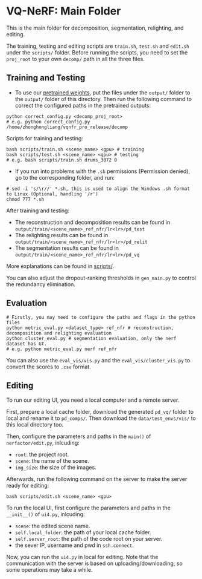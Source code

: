 # VQ-NeRF: Main Folder

This is the main folder for decomposition, segmentation, relighting, and editing.

The training, testing and editing scripts are `train.sh`, `test.sh` and `edit.sh` under the `scripts/` folder. Before running the scripts, you need to set the `proj_root` to your own `decomp/` path in all the three files.


## Training and Testing

- To use our [pretrained weights](https://drive.google.com/drive/folders/1CEH4WB70GYb4Swnj0In_dgz2xRqbAb-v?usp=sharing), put the files under the `output/` folder to the `output/` folder of this directory. Then run the following command to correct the configured paths in the pretrained outputs:

```shell
python correct_config.py <decomp_proj_root>
# e.g. python correct_config.py /home/zhonghongliang/vqnfr_pro_release/decomp
```

Scripts for training and testing:

```shell
bash scripts/train.sh <scene_name> <gpu> # training
bash scripts/test.sh <scene_name> <gpu> # testing
# e.g. bash scripts/train.sh drums_3072 0
```

- If you run into problems with the `.sh` permissions (Permission denied), go to the corresponding folder, and run:

```shell
# sed -i 's/\r//' *.sh, this is used to align the Windows .sh format to Linux (Optional, handling '/r')
chmod 777 *.sh
```

After training and testing:
- The reconstruction and decomposition results can be found in `output/train/<scene_name>_ref_nfr/lr<lr>/pd_test`
- The relighting results can be found in `output/train/<scene_name>_ref_nfr/lr<lr>/pd_relit`
- The segmentation results can be found in `output/train/<scene_name>_ref_nfr/lr<lr>/pd_vq`

More explanations can be found in [scripts/](https://github.com/JiuTongBro/vqnerf_release/tree/main/decomp/nerfvq_nfr3/scripts).

You can also adjust the dropout-ranking thresholds in `gen_main.py` to control the redundancy elimination.


## Evaluation

```shell
# Firstly, you may need to configure the paths and flags in the python files
python metric_eval.py <dataset_type> ref_nfr # reconstruction, decomposition and relighting evaluation
python cluster_eval.py # segmentation evaluation, only the nerf dataset has GT.
# e.g. python metric_eval.py nerf ref_nfr
```

You can also use the `eval_vis/vis.py` and the `eval_vis/cluster_vis.py` to convert the scores to `.csv` format.


## Editing

To run our editing UI, you need a local computer and a remote server.

First, prepare a local cache folder, download the generated `pd_vq/` folder to local and rename it to `pd_comps/`. Then download the `data/test_envs/vis/` to this local directory too.

Then, configure the parameters and paths in the `main()` of `nerfactor/edit.py`, inlcuding:

- `root`: the project root.
- `scene`: the name of the scene.
- `img_size`: the size of the images.

Afterwards, run the following command on the server to make the server ready for editing:

```shell
bash scripts/edit.sh <scene_name> <gpu>
```

To run the local UI, first configure the parameters and paths in the `__init__()` of `ui4.py`, inlcuding:

- `scene`: the edited scene name.
- `self.local_folder`: the path of your local cache folder.
- `self.server_root`: the path of the code root on your server.
- the sever IP, username and pwd in `ssh.connect`.

Now, you can run the `ui4.py` in local for editing. Note that the communication with the server is based on uploading/downloading, so some operations may take a while.



